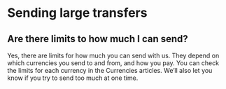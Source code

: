 # Sending large transfers  
## Are there limits to how much I can send?  
Yes, there are limits for how much you can send with us. They depend on which currencies you send to and from, and how you pay. You can check the limits for each currency in the Currencies articles. We’ll also let you know if you try to send too much at one time.
